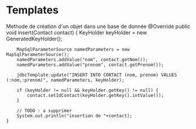 # Templates
Methode de création d'un objet dans une base de donnée
@Override
	public void insert(Contact contact) {
		KeyHolder keyHolder = new GeneratedKeyHolder();
		
		MapSqlParameterSource namedParameters = new MapSqlParameterSource();
		namedParameters.addValue("nom", contact.getNom());
		namedParameters.addValue("prenom", contact.getPrenom());

		jdbcTemplate.update("INSERT INTO CONTACT (nom, prenom) VALUES (:nom,:prenom)", namedParameters, keyHolder);

		if (keyHolder != null && keyHolder.getKey() != null) {
			contact.setIdContact(keyHolder.getKey().intValue());
		}
		
		// TODO : a supprimer
		System.out.println("insertion de "+contact);
	}
